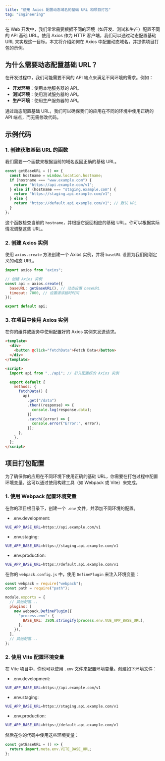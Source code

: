```yaml
---
title: "使用 Axios 配置动态域名的基础 URL 和项目打包"
tag: "Engineering"
---
```


在 Web 开发中，我们常常需要根据不同的环境（如开发、测试和生产）配置不同的 API 基础 URL。使用 Axios 作为 HTTP 客户端，我们可以通过动态配置基础 URL 来实现这一目标。本文将介绍如何在 Axios 中配置动态域名，并提供项目打包的示例。

## 为什么需要动态配置基础 URL？

在开发过程中，我们可能需要不同的 API 端点来满足不同环境的需求。例如：

- **开发环境**：使用本地服务器的 API。
- **测试环境**：使用测试服务器的 API。
- **生产环境**：使用生产服务器的 API。

通过动态配置基础 URL，我们可以确保我们的应用在不同的环境中使用正确的 API 端点，而无需修改代码。

## 示例代码

### 1\. 创建获取基础 URL 的函数

我们需要一个函数来根据当前的域名返回正确的基础 URL。

```js
const getBaseURL = () => {
  const hostname = window.location.hostname;
  if (hostname === "www.example.com") {
    return "https://api.example.com/v1";
  } else if (hostname === "staging.example.com") {
    return "https://staging.api.example.com/v1";
  } else {
    return "https://default.api.example.com/v1"; // 默认 URL
  }
};
```

这个函数检查当前的 `hostname`，并根据它返回相应的基础 URL。你可以根据实际情况调整这些 URL。

### 2\. 创建 Axios 实例

使用 `axios.create` 方法创建一个 Axios 实例，并将 `baseURL` 设置为我们刚刚定义的动态 URL。

```js
import axios from "axios";

// 创建 Axios 实例
const api = axios.create({
  baseURL: getBaseURL(), // 动态设置 baseURL
  timeout: 7000, // 设置请求超时时间
});

export default api;
```

### 3\. 在项目中使用 Axios 实例

在你的组件或服务中使用配置好的 Axios 实例来发送请求。

```html
<template>
  <div>
    <button @click="fetchData">Fetch Data</button>
  </div>
</template>

<script>
  import api from "../api"; // 引入配置好的 Axios 实例

  export default {
    methods: {
      fetchData() {
        api
          .get("/data")
          .then((response) => {
            console.log(response.data);
          })
          .catch((error) => {
            console.error("Error:", error);
          });
      },
    },
  };
</script>
```

## 项目打包配置

为了确保你的应用在不同环境下使用正确的基础 URL，你需要在打包过程中配置环境变量。这可以通过使用构建工具（如 Webpack 或 Vite）来完成。

### 1\. 使用 Webpack 配置环境变量

在你的项目根目录下，创建一个 `.env` 文件，并添加不同环境的配置。

- .env.development:

```sh
VUE_APP_BASE_URL=https://api.example.com/v1
```

- .env.staging:

```sh
VUE_APP_BASE_URL=https://staging.api.example.com/v1
```

- .env.production:

```sh
VUE_APP_BASE_URL=https://default.api.example.com/v1
```

在你的 `webpack.config.js` 中，使用 `DefinePlugin` 来注入环境变量：

```js
const webpack = require("webpack");
const path = require("path");

module.exports = {
  // 其他配置...
  plugins: [
    new webpack.DefinePlugin({
      "process.env": {
        BASE_URL: JSON.stringify(process.env.VUE_APP_BASE_URL),
      },
    }),
  ],
  // 其他配置...
};
```

### 2\. 使用 Vite 配置环境变量

在 Vite 项目中，你也可以使用 `.env` 文件来配置环境变量。创建如下环境文件：

- .env.development:

```sh
VUE_APP_BASE_URL=https://api.example.com/v1
```

- .env.staging:

```sh
VUE_APP_BASE_URL=https://staging.api.example.com/v1
```

- .env.production:

```sh
VUE_APP_BASE_URL=https://default.api.example.com/v1
```

然后在你的代码中使用这些环境变量：

```js
const getBaseURL = () => {
  return import.meta.env.VITE_BASE_URL;
};
```
